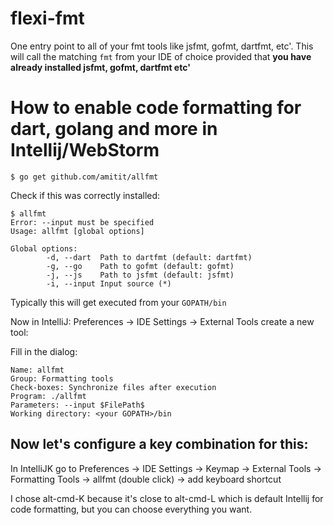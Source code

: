 flexi-fmt
=========

One entry point to all of your fmt tools like jsfmt, gofmt, dartfmt, etc'. This will call the matching `fmt` from your IDE of choice provided that **you have already installed jsfmt, gofmt, dartfmt etc'**


How to enable code formatting for dart, golang and more in Intellij/WebStorm
============================================================================


`$ go get github.com/amitit/allfmt`

Check if this was correctly installed:

```
$ allfmt
Error: --input must be specified
Usage: allfmt [global options]

Global options:
        -d, --dart  Path to dartfmt (default: dartfmt)
        -g, --go    Path to gofmt (default: gofmt)
        -j, --js    Path to jsfmt (default: jsfmt)
        -i, --input Input source (*)
```

Typically this will get executed from your `GOPATH/bin`

Now in IntelliJ: Preferences -> IDE Settings -> External Tools create a new tool:

Fill in the dialog:
```
Name: allfmt
Group: Formatting tools
Check-boxes: Synchronize files after execution
Program: ./allfmt
Parameters: --input $FilePath$
Working directory: <your GOPATH>/bin 
```

Now let's configure a key combination for this:
----------------------------------------------

In IntelliJK go to Preferences -> IDE Settings -> Keymap -> External Tools 
-> Formatting Tools -> allfmt (double click)
-> add keyboard shortcut

I chose alt-cmd-K because it's close to alt-cmd-L which is default Intellij for code formatting, but you can choose everything you want.

